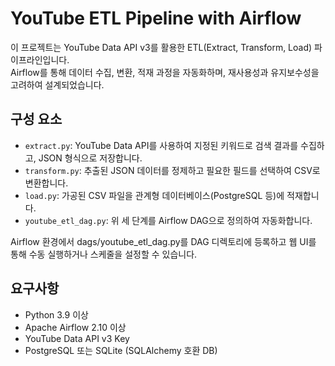 # YouTube ETL Pipeline with Airflow

이 프로젝트는 YouTube Data API v3를 활용한 ETL(Extract, Transform, Load) 파이프라인입니다.  
Airflow를 통해 데이터 수집, 변환, 적재 과정을 자동화하며, 재사용성과 유지보수성을 고려하여 설계되었습니다.

## 구성 요소

- `extract.py`: YouTube Data API를 사용하여 지정된 키워드로 검색 결과를 수집하고, JSON 형식으로 저장합니다.
- `transform.py`: 추출된 JSON 데이터를 정제하고 필요한 필드를 선택하여 CSV로 변환합니다.
- `load.py`: 가공된 CSV 파일을 관계형 데이터베이스(PostgreSQL 등)에 적재합니다.
- `youtube_etl_dag.py`: 위 세 단계를 Airflow DAG으로 정의하여 자동화합니다.

Airflow 환경에서 dags/youtube_etl_dag.py를 DAG 디렉토리에 등록하고 웹 UI를 통해 수동 실행하거나 스케줄을 설정할 수 있습니다.

## 요구사항
- Python 3.9 이상
- Apache Airflow 2.10 이상
- YouTube Data API v3 Key
- PostgreSQL 또는 SQLite (SQLAlchemy 호환 DB)

